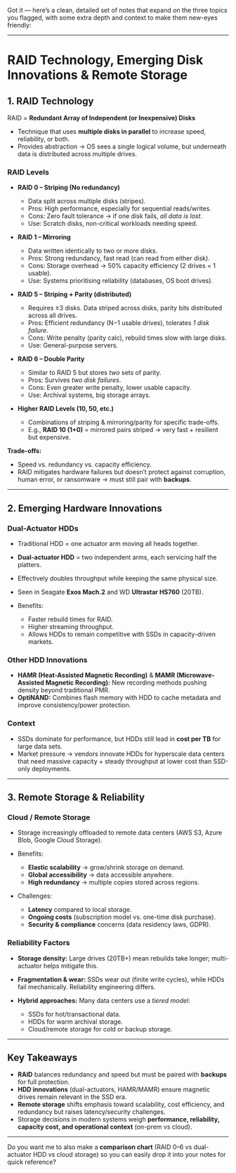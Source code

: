 Got it — here’s a clean, detailed set of notes that expand on the three topics you flagged, with some extra depth and context to make them new-eyes friendly:

---

# RAID Technology, Emerging Disk Innovations & Remote Storage

## 1. RAID Technology

RAID = **Redundant Array of Independent (or Inexpensive) Disks**

* Technique that uses **multiple disks in parallel** to increase speed, reliability, or both.
* Provides abstraction → OS sees a single logical volume, but underneath data is distributed across multiple drives.

### RAID Levels

* **RAID 0 – Striping (No redundancy)**

  * Data split across multiple disks (stripes).
  * Pros: High performance, especially for sequential reads/writes.
  * Cons: Zero fault tolerance → if one disk fails, *all data is lost*.
  * Use: Scratch disks, non-critical workloads needing speed.

* **RAID 1 – Mirroring**

  * Data written identically to two or more disks.
  * Pros: Strong redundancy, fast read (can read from either disk).
  * Cons: Storage overhead → 50% capacity efficiency (2 drives = 1 usable).
  * Use: Systems prioritising reliability (databases, OS boot drives).

* **RAID 5 – Striping + Parity (distributed)**

  * Requires ≥3 disks. Data striped across disks, parity bits distributed across all drives.
  * Pros: Efficient redundancy (N−1 usable drives), tolerates *1 disk failure*.
  * Cons: Write penalty (parity calc), rebuild times slow with large disks.
  * Use: General-purpose servers.

* **RAID 6 – Double Parity**

  * Similar to RAID 5 but stores *two* sets of parity.
  * Pros: Survives *two disk failures*.
  * Cons: Even greater write penalty, lower usable capacity.
  * Use: Archival systems, big storage arrays.

* **Higher RAID Levels (10, 50, etc.)**

  * Combinations of striping & mirroring/parity for specific trade-offs.
  * E.g., **RAID 10 (1+0)** = mirrored pairs striped → very fast + resilient but expensive.

**Trade-offs:**

* Speed vs. redundancy vs. capacity efficiency.
* RAID mitigates hardware failures but doesn’t protect against corruption, human error, or ransomware → must still pair with **backups**.

---

## 2. Emerging Hardware Innovations

### Dual-Actuator HDDs

* Traditional HDD = one actuator arm moving all heads together.
* **Dual-actuator HDD** = two independent arms, each servicing half the platters.
* Effectively doubles throughput while keeping the same physical size.
* Seen in Seagate **Exos Mach.2** and WD **Ultrastar HS760** (20TB).
* Benefits:

  * Faster rebuild times for RAID.
  * Higher streaming throughput.
  * Allows HDDs to remain competitive with SSDs in capacity-driven markets.

### Other HDD Innovations

* **HAMR (Heat-Assisted Magnetic Recording)** & **MAMR (Microwave-Assisted Magnetic Recording):** New recording methods pushing density beyond traditional PMR.
* **OptiNAND:** Combines flash memory with HDD to cache metadata and improve consistency/power protection.

### Context

* SSDs dominate for performance, but HDDs still lead in **cost per TB** for large data sets.
* Market pressure → vendors innovate HDDs for hyperscale data centers that need massive capacity + steady throughput at lower cost than SSD-only deployments.

---

## 3. Remote Storage & Reliability

### Cloud / Remote Storage

* Storage increasingly offloaded to remote data centers (AWS S3, Azure Blob, Google Cloud Storage).
* Benefits:

  * **Elastic scalability** → grow/shrink storage on demand.
  * **Global accessibility** → data accessible anywhere.
  * **High redundancy** → multiple copies stored across regions.
* Challenges:

  * **Latency** compared to local storage.
  * **Ongoing costs** (subscription model vs. one-time disk purchase).
  * **Security & compliance** concerns (data residency laws, GDPR).

### Reliability Factors

* **Storage density:** Large drives (20TB+) mean rebuilds take longer; multi-actuator helps mitigate this.
* **Fragmentation & wear:** SSDs wear out (finite write cycles), while HDDs fail mechanically. Reliability engineering differs.
* **Hybrid approaches:** Many data centers use a *tiered model*:

  * SSDs for hot/transactional data.
  * HDDs for warm archival storage.
  * Cloud/remote storage for cold or backup storage.

---

## Key Takeaways

* **RAID** balances redundancy and speed but must be paired with **backups** for full protection.
* **HDD innovations** (dual-actuators, HAMR/MAMR) ensure magnetic drives remain relevant in the SSD era.
* **Remote storage** shifts emphasis toward scalability, cost efficiency, and redundancy but raises latency/security challenges.
* Storage decisions in modern systems weigh **performance, reliability, capacity cost, and operational context** (on-prem vs cloud).

---

Do you want me to also make a **comparison chart** (RAID 0–6 vs dual-actuator HDD vs cloud storage) so you can easily drop it into your notes for quick reference?
